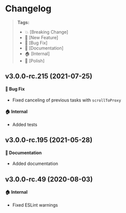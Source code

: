 Changelog
=========

> **Tags:**
> - :boom:       [Breaking Change]
> - :rocket:     [New Feature]
> - :bug:        [Bug Fix]
> - :memo:       [Documentation]
> - :house:      [Internal]
> - :nail_care:  [Polish]

## v3.0.0-rc.215 (2021-07-25)

#### :bug: Bug Fix

* Fixed canceling of previous tasks with `scrollToProxy`

#### :house: Internal

* Added tests

## v3.0.0-rc.195 (2021-05-28)

#### :memo: Documentation

* Added documentation

## v3.0.0-rc.49 (2020-08-03)

#### :house: Internal

* Fixed ESLint warnings
